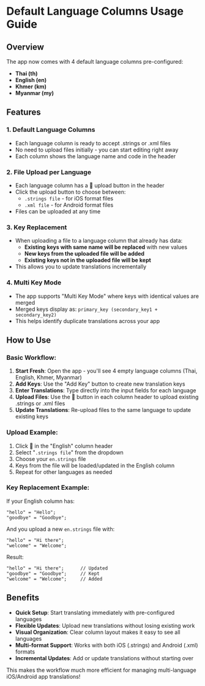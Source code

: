 # Default Language Columns Usage Guide

## Overview

The app now comes with 4 default language columns pre-configured:
- **Thai (th)**
- **English (en)** 
- **Khmer (km)**
- **Myanmar (my)**

## Features

### 1. Default Language Columns
- Each language column is ready to accept .strings or .xml files
- No need to upload files initially - you can start editing right away
- Each column shows the language name and code in the header

### 2. File Upload per Language
- Each language column has a 📁 upload button in the header
- Click the upload button to choose between:
  - `.strings file` - for iOS format files
  - `.xml file` - for Android format files
- Files can be uploaded at any time

### 3. Key Replacement
- When uploading a file to a language column that already has data:
  - **Existing keys with same name will be replaced** with new values
  - **New keys from the uploaded file will be added**
  - **Existing keys not in the uploaded file will be kept**
- This allows you to update translations incrementally

### 4. Multi Key Mode
- The app supports "Multi Key Mode" where keys with identical values are merged
- Merged keys display as: `primary_key (secondary_key1 + secondary_key2)`
- This helps identify duplicate translations across your app

## How to Use

### Basic Workflow:
1. **Start Fresh**: Open the app - you'll see 4 empty language columns (Thai, English, Khmer, Myanmar)
2. **Add Keys**: Use the "Add Key" button to create new translation keys
3. **Enter Translations**: Type directly into the input fields for each language
4. **Upload Files**: Use the 📁 button in each column header to upload existing .strings or .xml files
5. **Update Translations**: Re-upload files to the same language to update existing keys

### Upload Example:
1. Click 📁 in the "English" column header
2. Select "`.strings file`" from the dropdown
3. Choose your `en.strings` file
4. Keys from the file will be loaded/updated in the English column
5. Repeat for other languages as needed

### Key Replacement Example:
If your English column has:
```
"hello" = "Hello";
"goodbye" = "Goodbye";
```

And you upload a new `en.strings` file with:
```
"hello" = "Hi there";
"welcome" = "Welcome";
```

Result:
```
"hello" = "Hi there";      // Updated
"goodbye" = "Goodbye";     // Kept
"welcome" = "Welcome";     // Added
```

## Benefits

- **Quick Setup**: Start translating immediately with pre-configured languages
- **Flexible Updates**: Upload new translations without losing existing work
- **Visual Organization**: Clear column layout makes it easy to see all languages
- **Multi-format Support**: Works with both iOS (.strings) and Android (.xml) formats
- **Incremental Updates**: Add or update translations without starting over

This makes the workflow much more efficient for managing multi-language iOS/Android app translations!

